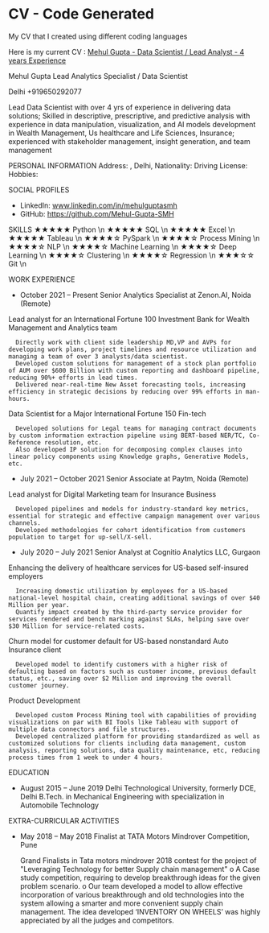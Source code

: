 # CV - Code Generated
 My CV that I created using different coding languages


Here is my current CV :
[Mehul Gupta - Data Scientist / Lead Analyst - 4 years Experience](https://github.com/Mehul-Gupta-SMH/CV---Code-Generated/blob/main/CV%20-%20Feb%202023/CV/MGUPTA_2023.pdf)



Mehul Gupta
Lead Analytics Specialist / Data Scientist

Delhi
+919650292077

Lead Data Scientist with over 4 yrs of experience in delivering data solutions; Skilled in descriptive, prescriptive, and predictive analysis with experience in data manipulation, visualization, and AI models development in Wealth Management, Us healthcare and Life Sciences, Insurance; experienced with stakeholder management, insight generation, and team management

PERSONAL INFORMATION
  Address: , Delhi, 
  Nationality: 
  Driving License: 
  Hobbies: 

SOCIAL PROFILES
  * LinkedIn: www.linkedin.com/in/mehulguptasmh
  * GitHub: https://github.com/Mehul-Gupta-SMH

SKILLS
  ★★★★★ Python \n
  ★★★★★ SQL \n
  ★★★★★ Excel \n 
  ★★★★★ Tableau \n
  ★★★★☆ PySpark \n
  ★★★★☆ Process Mining \n
  ★★★★☆ NLP \n
  ★★★★☆ Machine Learning \n
  ★★★★☆ Deep Learning \n
  ★★★★☆ Clustering \n
  ★★★★☆ Regression \n
  ★★★☆☆ Git \n

WORK EXPERIENCE
  * October 2021 – Present
    Senior Analytics Specialist at Zenon.AI, Noida (Remote)
      
  Lead analyst for an International Fortune 100 Investment Bank for Wealth Management and Analytics team
    
      Directly work with client side leadership MD,VP and AVPs for developing work plans, project timelines and resource utilization and managing a team of over 3 analysts/data scientist. 
      Developed custom solutions for management of a stock plan portfolio of AUM over $600 Billion with custom reporting and dashboard pipeline, reducing 90%+ efforts in lead times.
      Delivered near-real-time New Asset forecasting tools, increasing efficiency in strategic decisions by reducing over 99% efforts in man-hours.
    
  
  Data Scientist for a Major International Fortune 150 Fin-tech
    
      Developed solutions for Legal teams for managing contract documents by custom information extraction pipeline using BERT-based NER/TC, Co-Reference resolution, etc.
      Also developed IP solution for decomposing complex clauses into linear policy components using Knowledge graphs, Generative Models, etc.
    
  


  * July 2021 – October 2021
    Senior Associate at Paytm, Noida (Remote)
      
  Lead analyst for Digital Marketing team for Insurance Business
    
      Developed pipelines and models for industry-standard key metrics, essential for strategic and effective campaign management over various channels.
      Developed methodologies for cohort identification from customers population to target for up-sell/X-sell.
    
  


  * July 2020 – July 2021
    Senior Analyst at Cognitio Analytics LLC, Gurgaon
      
  Enhancing the delivery of healthcare services for US-based self-insured employers
    
      Increasing domestic utilization by employees for a US-based national-level hospital chain, creating additional savings of over $40 Million per year.
      Quantify impact created by the third-party service provider for services rendered and bench marking against SLAs, helping save over $30 Million for service-related costs.
    
  
  Churn model for customer default for US-based nonstandard Auto Insurance client
    
      Developed model to identify customers with a higher risk of defaulting based on factors such as customer income, previous default status, etc., saving over $2 Million and improving the overall customer journey.
    
  
  Product Development
    
      Developed custom Process Mining tool with capabilities of providing visualizations on par with BI Tools like Tableau with support of multiple data connectors and file structures.
      Developed centralized platform for providing standardized as well as customized solutions for clients including data management, custom analysis, reporting solutions, data quality maintenance, etc, reducing process times from 1 week to under 4 hours.
    
  



EDUCATION
  * August 2015 – June 2019
    Delhi Technological University, formerly DCE, Delhi B.Tech. in Mechanical Engineering with specialization in Automobile Technology

EXTRA-CURRICULAR ACTIVITIES
  * May 2018 – May 2018
    Finalist at TATA Motors Mindrover Competition, Pune

    Grand Finalists in Tata motors mindrover 2018 contest for the project of "Leveraging Technology for better Supply chain management"
	o A Case study competition, requiring to develop breakthrough ideas for the given problem scenario.
	o Our team developed a model to allow effective incorporation of various breakthrough and old technologies into the system 	  allowing a smarter and more convenient supply chain management. The idea developed ‘INVENTORY ON WHEELS’ was highly 	    appreciated by all the judges and competitors.

